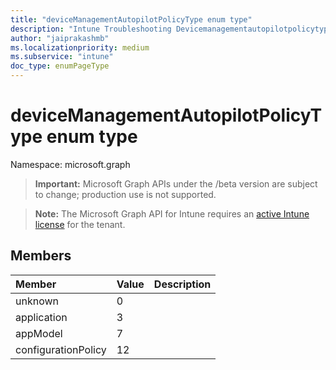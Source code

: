 ```yaml
---
title: "deviceManagementAutopilotPolicyType enum type"
description: "Intune Troubleshooting Devicemanagementautopilotpolicytype Resources ."
author: "jaiprakashmb"
ms.localizationpriority: medium
ms.subservice: "intune"
doc_type: enumPageType
---
```


# deviceManagementAutopilotPolicyType enum type

Namespace: microsoft.graph
> **Important:** Microsoft Graph APIs under the /beta version are subject to change; production use is not supported.

> **Note:** The Microsoft Graph API for Intune requires an [active Intune license](https://go.microsoft.com/fwlink/?linkid=839381) for the tenant.




## Members
|Member|Value|Description|
|:---|:---|:---|
|unknown|0||
|application|3||
|appModel|7||
|configurationPolicy|12||

